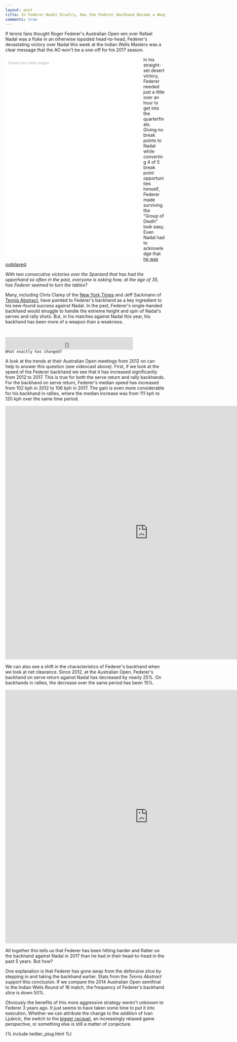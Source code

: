 ```yaml
---
layout: post
title: In Federer-Nadal Rivalry, Has the Federer Backhand Become a Weapon?
comments: true
---
```


If tennis fans thought Roger Federer's Australian Open win over Rafael Nadal was a fluke in an otherwise lopsided head-to-head, Federer's devastating victory over Nadal this week at the Indian Wells Masters was a clear message that the AO won't be a one-off for his 2017 season. 

<div class="getty embed image" style="background-color:#fff;display:inline-block;font-family:'Helvetica Neue',Helvetica,Arial,sans-serif;color:#a7a7a7;font-size:11px;width:100%;max-width:416px;float: left; padding:2%;"><div style="padding:0;margin:0;text-align:left;"><a href="http://www.gettyimages.com/detail/653636364" target="_blank" style="color:#a7a7a7;text-decoration:none;font-weight:normal !important;border:none;display:inline-block;">Embed from Getty Images</a></div><div style="overflow:hidden;position:relative;height:0;padding:142.788462% 0 0 0;width:100%;"><iframe src="//embed.gettyimages.com/embed/653636364?et=vFIVJQhHQEFqpl5jLqBgfQ&tld=com&viewMoreLink=off&sig=b5iposZs_RCjOxkPJYiKYFVEJNkr4PrWLelp5scXvwo=&caption=true" width="416" height="594" scrolling="no" frameborder="0" style="display:inline-block;position:absolute;top:0;left:0;width:100%;height:100%;margin:0;"></iframe></div><p style="margin:0;"></p></div>

In his straight-set desert victory, Federer needed just a little over an hour to get into the quarterfinals. Giving no break points to Nadal while converting 4 of 5 break point opportunities himself, Federer made surviving the "Group of Death" look easy. Even Nadal had to acknowledge that [he was outplayed](http://www.atpworldtour.com/en/news/nadal-indian-wells-2017-wednesday). 


_With two consecutive victories over the Spaniard that has had the upperhand so often in the past, everyone is asking how, at the age of 35, has Federer seemed to turn the tables?_


Many, including Chris Clarey of the [New York Times](https://nyti.ms/2m2eHqd) and Jeff Sackmann of [Tennis Abstract](http://www.tennisabstract.com/blog/2017/01/30/the-federer-backhand-that-finally-beat-nadal/), have pointed to Federer's backhand as a key ingredient to his new-found success against Nadal. In the past, Federer's single-handed backhand would struggle to handle the extreme height and spin of Nadal's serves and rally shots. But, in his matches against Nadal this year, his backhand has been more of a weapon than a weakness.


<div style="position:relative;height:0;padding-bottom:5%;padding-top:5%"><iframe src="https://www.youtube.com/embed/GuPGpLwR1FE?ecver=2" width="640" height="360" frameborder="0" style="position:absolute;width:80%;height:80%;float:right;" allowfullscreen></iframe></div>

`What exactly has changed?`

A look at the trends at their Australian Open meetings from 2012 on can help to answer this question (see videocast above). First, if we look at the speed of the Federer backhand we see that it has increased significantly from 2012 to 2017. This is true for both the serve return and rally backhands. For the backhand on serve return, Federer's median speed has increased from 102 kph in 2012 to 106 kph in 2017. The gain is even more considerable for his backhand in rallies, where the median increase was from 111 kph to 120 kph over the same time period.

<iframe width="900" height="800" frameborder="0" scrolling="no" src="https://plot.ly/~on-the-t/1136.embed"></iframe>


We can also see a shift in the characteristics of Federer's backhand when we look at net clearance. Since 2012, at the Australian Open, Federer's backhand on serve return against Nadal has decreased by nearly 25%. On backhands in rallies, the decrease over the same period has been 15%.

<iframe width="900" height="800" frameborder="0" scrolling="no" src="https://plot.ly/~on-the-t/1138.embed"></iframe>


All together this tells us that Federer has been hitting harder and flatter on the backhand against Nadal in 2017 than he had in their head-to-head in the past 5 years. But how?


One explanation is that Federer has gone away from the defensive slice by stepping in and taking the backhand earlier. Stats from the _Tennis Abstract_ support this conclusion. If we compare the 2014 Australian Open semifinal to the Indian Wells Round of 16 match, the frequency of Federer's backhand slice is down 50%. 

Obviously the benefits of this more aggressive strategy weren't unknown to Federer 3 years ago. It just seems to have taken some time to put it into execution. Whether we can attribute the change to the addition of Ivan Ljubicic, the switch to the [bigger racquet](http://www.tennis.com/pro-game/2017/03/roger-federer-racquet-change-backhand-rafael-nadal-indian-wells/64840/), an increasingly relaxed game perspective, or something else is still a matter of conjecture. 


{% include twitter_plug.html %}
